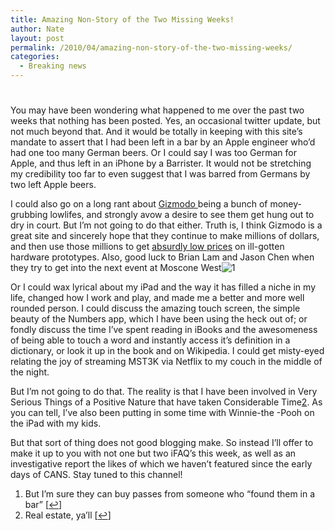 ```yaml
---
title: Amazing Non-Story of the Two Missing Weeks!
author: Nate
layout: post
permalink: /2010/04/amazing-non-story-of-the-two-missing-weeks/
categories:
  - Breaking news
---
```

# 

You may have been wondering what happened to me over the past two weeks that nothing has been posted. Yes, an occasional twitter update, but not much beyond that. And it would be totally in keeping with this site’s mandate to assert that I had been left in a bar by an Apple engineer who’d had one too many German beers. Or I could say I was too German for Apple, and thus left in an iPhone by a Barrister. It would not be stretching my credibility too far to even suggest that I was barred from Germans by two left Apple beers.

I could also go on a long rant about [Gizmodo ][1]being a bunch of money-grubbing lowlifes, and strongly avow a desire to see them get hung out to dry in court. But I’m not going to do that either. Truth is, I think Gizmodo is a great site and sincerely hope that they continue to make millions of dollars, and then use those millions to get [absurdly low prices][2] on ill-gotten hardware prototypes. Also, good luck to Brian Lam and Jason Chen when they try to get into the next event at Moscone West![1][3]

 [1]: http://gizmodo.com/
 [2]: http://www.appleinsider.com/articles/10/04/19/gizmodo_may_have_paid_10k_for_exclusive_iphone_4g_prototype.html
 [3]: #footnote_0_780 "But I’m sure they can buy passes from someone who “found them in a bar”"

Or I could wax lyrical about my iPad and the way it has filled a niche in my life, changed how I work and play, and made me a better and more well rounded person. I could discuss the amazing touch screen, the simple beauty of the Numbers app, which I have been using the heck out of; or fondly discuss the time I’ve spent reading in iBooks and the awesomeness of being able to touch a word and instantly access it’s definition in a dictionary, or look it up in the book and on Wikipedia. I could get misty-eyed relating the joy of streaming MST3K via Netflix to my couch in the middle of the night.

But I’m not going to do that. The reality is that I have been involved in Very Serious Things of a Positive Nature that have taken Considerable Time[2][4]. As you can tell, I’ve also been putting in some time with Winnie-the -Pooh on the iPad with my kids.

 [4]: #footnote_1_780 "Real estate, ya’ll"

But that sort of thing does not good blogging make. So instead I’ll offer to make it up to you with not one but two iFAQ’s this week, as well as an investigative report the likes of which we haven’t featured since the early days of CANS. Stay tuned to this channel!

1.  But I’m sure they can buy passes from someone who “found them in a bar” [[↩][5]]
2.  Real estate, ya’ll [[↩][6]]

 [5]: #identifier_0_780
 [6]: #identifier_1_780